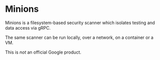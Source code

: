 # Minions

Minions is a filesystem-based security scanner which isolates testing and
data access via gRPC.

The same scanner can be run locally, over a network, on a container or a VM.

This is *not* an official Google product.
